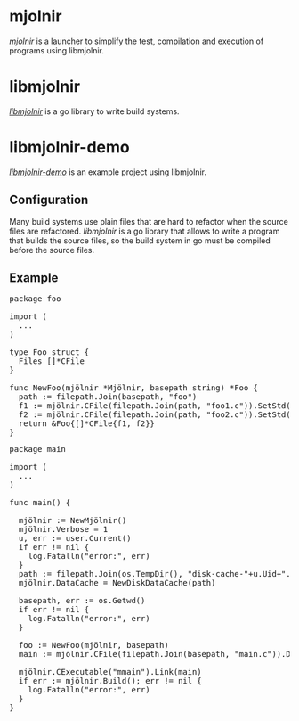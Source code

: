 mjolnir
=======

_[mjolnir](https://github.com/daniel-fanjul-alcuten/mjolnir)_ is a launcher to simplify the test, compilation and execution of programs using libmjolnir.

libmjolnir
==========

_[libmjolnir](https://github.com/daniel-fanjul-alcuten/libmjolnir)_ is a go library to write build systems.

libmjolnir-demo
===============

_[libmjolnir-demo](https://github.com/daniel-fanjul-alcuten/libmjolnir-demo)_ is an example project using libmjolnir.

Configuration
-------------

Many build systems use plain files that are hard to refactor when the source files are refactored. _libmjolnir_ is a go library that allows to write a program that builds the source files, so the build system in go must be compiled before the source files.

Example
-------

<pre>
package foo

import (
  ...
)

type Foo struct {
  Files []*CFile
}

func NewFoo(mjölnir *Mjölnir, basepath string) *Foo {
  path := filepath.Join(basepath, "foo")
  f1 := mjölnir.CFile(filepath.Join(path, "foo1.c")).SetStd("c99").Includes(basepath))
  f2 := mjölnir.CFile(filepath.Join(path, "foo2.c")).SetStd("c99").DependsOn(f1)
  return &Foo{[]*CFile{f1, f2}}
}
</pre>

<pre>
package main

import (
  ...
)

func main() {

  mjölnir := NewMjölnir()
  mjölnir.Verbose = 1
  u, err := user.Current()
  if err != nil {
    log.Fatalln("error:", err)
  }
  path := filepath.Join(os.TempDir(), "disk-cache-"+u.Uid+".mjolnir")
  mjölnir.DataCache = NewDiskDataCache(path)

  basepath, err := os.Getwd()
  if err != nil {
    log.Fatalln("error:", err)
  }

  foo := NewFoo(mjölnir, basepath)
  main := mjölnir.CFile(filepath.Join(basepath, "main.c")).DependsOn(foo.Files...)

  mjölnir.CExecutable("mmain").Link(main)
  if err := mjölnir.Build(); err != nil {
    log.Fatalln("error:", err)
  }
}
</pre>
